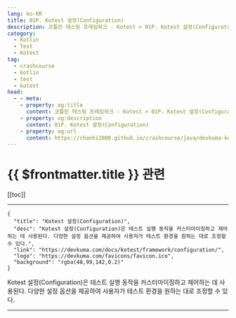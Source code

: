```yaml
---
lang: ko-KR
title: 01P. Kotest 설정(Configuration)
description: 코틀린 테스팅 프레임워크 - Kotest > 01P. Kotest 설정(Configuration)
category: 
  - Kotlin
  - Test
  - Kotest
tag: 
  - crashcourse
  - kotlin
  - test
  - kotest
head:
  - - meta:
    - property: og:title
      content: 코틀린 테스팅 프레임워크 - Kotest > 01P. Kotest 설정(Configuration)
    - property: og:description
      content: 01P. Kotest 설정(Configuration)
    - property: og:url
      content: https://chanhi2000.github.io/crashcourse/java/devkuma-kotest/01-kotest-framework/01P.html
---
```


# {{ $frontmatter.title }} 관련

[[toc]]

---

```component VPCard
{
  "title": "Kotest 설정(Configuration)",
  "desc": "Kotest 설정(Configuration)은 테스트 실행 동작을 커스터마이징하고 제어하는 데 사용된다. 다양한 설정 옵션을 제공하여 사용자가 테스트 환경을 원하는 대로 조정할 수 있다.",
  "link": "https://devkuma.com/docs/kotest/framework/configuration/",
  "logo": "https://devkuma.com/favicons/favicon.ico",
  "background": "rgba(48,99,142,0.2)"
}
```

Kotest 설정(Configuration)은 테스트 실행 동작을 커스터마이징하고 제어하는 데 사용된다. 다양한 설정 옵션을 제공하여 사용자가 테스트 환경을 원하는 대로 조정할 수 있다.

---

<TagLinks />